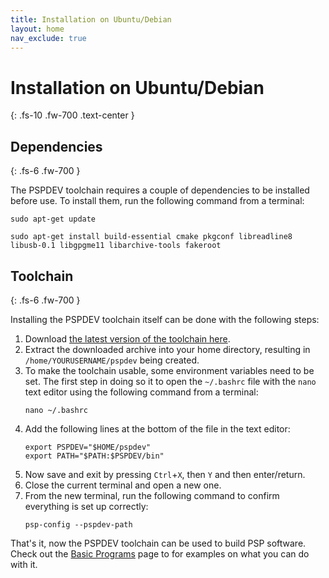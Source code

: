 ```yaml
---
title: Installation on Ubuntu/Debian
layout: home
nav_exclude: true
---
```


# Installation on Ubuntu/Debian
{: .fs-10 .fw-700 .text-center }

## Dependencies
{: .fs-6 .fw-700 }

The PSPDEV toolchain requires a couple of dependencies to be installed before use. To install them, run the following command from a terminal:

```shell
sudo apt-get update
```

```shell
sudo apt-get install build-essential cmake pkgconf libreadline8 libusb-0.1 libgpgme11 libarchive-tools fakeroot
```

## Toolchain 
{: .fs-6 .fw-700 }

Installing the PSPDEV toolchain itself can be done with the following steps:

1. Download [the latest version of the toolchain here](https://github.com/pspdev/pspdev/releases/latest/download/pspdev-ubuntu-latest-x86_64.tar.gz).
2. Extract the downloaded archive into your home directory, resulting in `/home/YOURUSERNAME/pspdev` being created.
3. To make the toolchain usable, some environment variables need to be set. The first step in doing so it to open the `~/.bashrc` file with the `nano` text editor using the following command from a terminal:
    ```shell
    nano ~/.bashrc
    ```
4. Add the following lines at the bottom of the file in the text editor:
    ```shell
    export PSPDEV="$HOME/pspdev"
    export PATH="$PATH:$PSPDEV/bin"
    ```
5. Now save and exit by pressing `Ctrl`+`X`, then `Y` and then enter/return.
6. Close the current terminal and open a new one.
7. From the new terminal, run the following command to confirm everything is set up correctly:
    ```shell
    psp-config --pspdev-path
    ```

That's it, now the PSPDEV toolchain can be used to build PSP software. Check out the [Basic Programs](../basic_programs.html) page to for examples on what you can do with it.
